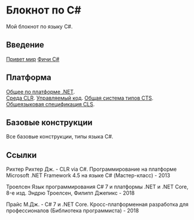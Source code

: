 # Блокнот по C#

Мой блокнот по языку C#.

## Введение
[Привет мир](./welcome/index.md)
[Фичи C#](./welcome/features.md)

## Платформа
[Общее по платформе .NET](./platform/index.md).  
[Среда CLR](./platform/clr.md).
[Управляемый код](./platform/managed.md).
[Общая система типов CTS](./platform/cts.md).
[Общеязыковая спецификация CLS](./platform/cls.md).

## Базовые конструкции
Все базовые конструкции, типы языка C#.


## Ссылки
Рихтер Рихтер Дж. -  CLR via C#. Программирование на платформе Microsoft .NET Framework 4.5 на языке C# (Мастер-класс) - 2013

Троелсен Язык программирования C# 7 и платформы .NET и .NET Core, 8-е изд. Эндрю Троелсен, Филипп Джепикс - 2018

Прайс М.Дж. - C# 7 и .NET Core. Кросс-платформенная разработка для профессионалов (Библиотека программиста) - 2018

